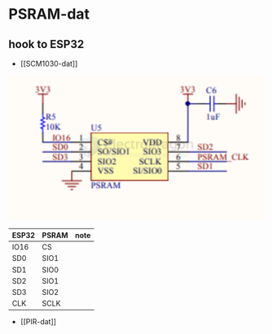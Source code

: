 
# PSRAM-dat


## hook to ESP32 

- [[SCM1030-dat]]

![](2024-12-28-17-48-24.png)

| ESP32 | PSRAM | note |
| ----- | ----- | ---- |
| IO16  | CS    |      |
| SD0   | SIO1  |      |
| SD1   | SIO0  |      |
| SD2   | SIO1  |      |
| SD3   | SIO2  |      |
| CLK   | SCLK  |      |

- [[PIR-dat]]